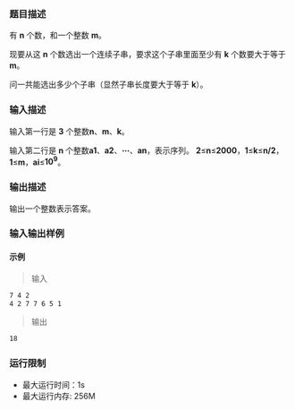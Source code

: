 ### 题目描述

有 **n** 个数，和一个整数 **m**。

现要从这 **n** 个数选出一个连续子串，要求这个子串里面至少有 **k** 个数要大于等于 **m**。

问一共能选出多少个子串（显然子串长度要大于等于 **k**）。

### 输入描述

输入第一行是 **3** 个整数**n**、**m**、**k**。

输入第二行是 **n** 个整数**a1​**、**a2​**、**⋯**、**an​**，表示序列。
**2**≤**n**≤**2000**，**1**≤**k**≤**n/2**​，**1**≤**m**，**ai**≤**$10^9$**。

### 输出描述

输出一个整数表示答案。

### 输入输出样例

#### 示例

> 输入

```txt
7 4 2
4 2 7 7 6 5 1
```

> 输出

```txt
18
```

### 运行限制

* 最大运行时间：1s
* 最大运行内存: 256M

